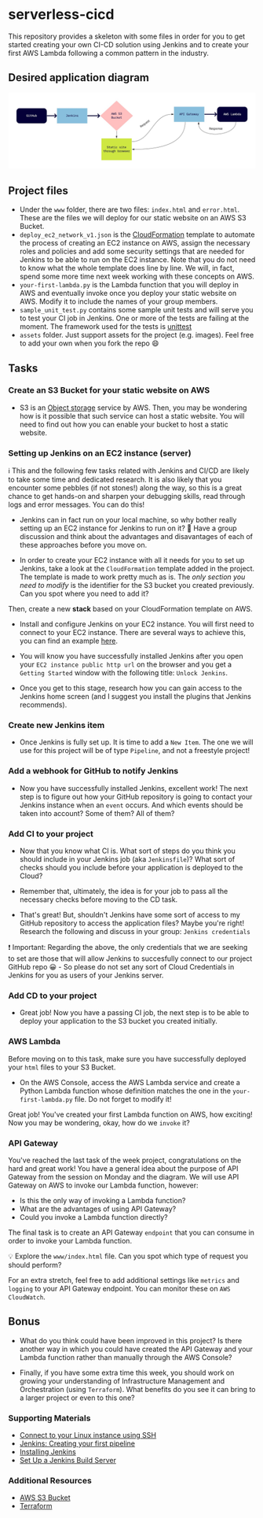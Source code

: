 # serverless-cicd

This repository provides a skeleton with some files in order for you to get started creating your own CI-CD solution using Jenkins and to create your first AWS Lambda following a common pattern in the industry.

## Desired application diagram

![Application diagram](assets/week2-serverless-cicd.jpg?raw=true "Application diagram")

## Project files

- Under the `www` folder, there are two files: `index.html` and `error.html`. These are the files we will deploy for our static website on an AWS S3 Bucket.
- `deploy_ec2_network_v1.json` is the [CloudFormation](https://docs.aws.amazon.com/AWSCloudFormation/latest/UserGuide/Welcome.html) template to automate the process of creating an EC2 instance on AWS, assign the necessary roles and policies and add some security settings that are needed for Jenkins to be able to run on the EC2 instance. Note that you do not need to know what the whole template does line by line. We will, in fact, spend some more time next week working with these concepts on AWS.
- `your-first-lambda.py` is the Lambda function that you will deploy in AWS and eventually invoke once you deploy your static website on AWS. Modify it to include the names of your group members.
- `sample_unit_test.py` contains some sample unit tests and will serve you to test your CI job in Jenkins. One or more of the tests are failing at the moment. The framework used for the tests is [unittest](https://docs.python.org/3/library/unittest.html)
- `assets` folder. Just support assets for the project (e.g. images). Feel free to add your own when you fork the repo :smile:

## Tasks

### Create an S3 Bucket for your static website on AWS
- S3 is an [Object storage](https://cloud.netapp.com/blog/block-storage-vs-object-storage-cloud) service by AWS. Then, you may be wondering how is it possible that such service can host a static website. You will need to find out how you can enable your bucket to host a static website.

### Setting up Jenkins on an EC2 instance (server)

:information_source: This and the following few tasks related with Jenkins and CI/CD are likely to take some time and dedicated research. It is also likely that you encounter some pebbles (if not stones!) along the way, so this is a great chance to get hands-on and sharpen your debugging skills, read through logs and error messages. You can do this!

- Jenkins can in fact run on your local machine, so why bother really setting up an EC2 instance for Jenkins to run on it?
:pencil: Have a group discussion and think about the advantages and disavantages of each of these approaches before you move on.

- In order to create your EC2 instance with all it needs for you to set up Jenkins, take a look at the `CloudFormation` template added in the project. The template is made to work pretty much as is. The *only section you need to modify* is the identifier for the S3 bucket you created previously. Can you spot where you need to add it?

Then, create a new **stack** based on your CloudFormation template on AWS.

- Install and configure Jenkins on your EC2 instance. You will first need to connect to your EC2 instance. There are several ways to achieve this, you can find an example [here](https://github.com/makersacademy/devops-course/tree/main/serverless-cicd#supporting-materials).

- You will know you have successfully installed Jenkins after you open your `EC2 instance public http url` on the browser and you get a `Getting Started` window with the following title: `Unlock Jenkins`.

- Once you get to this stage, research how you can gain access to the Jenkins home screen (and I suggest you install the plugins that Jenkins recommends).

### Create new Jenkins item

- Once Jenkins is fully set up. It is time to add a `New Item`. The one we will use for this project will be of type `Pipeline`, and not a freestyle project!

### Add a webhook for GitHub to notify Jenkins

- Now you have successfully installed Jenkins, excellent work! The next step is to figure out how your GitHub repository is going to contact your Jenkins instance when an `event` occurs. And which events should be taken into account? Some of them? All of them?

### Add CI to your project
- Now that you know what CI is. What sort of steps do you think you should include in your Jenkins job (aka `Jenkinsfile`)? What sort of checks should you include before your application is deployed to the Cloud?
- Remember that, ultimately, the idea is for your job to pass all the necessary checks before moving to the CD task.

- That's great! But, shouldn't Jenkins have some sort of access to my GitHub repository to access the application files? Maybe you're right! Research the following and discuss in your group: `Jenkins credentials`

:exclamation: Important: Regarding the above, the only credentials that we are seeking to set are those that will allow Jenkins to succesfully connect to our project GitHub repo :grinning: - So please do not set any sort of Cloud Credentials in Jenkins for you as users of your Jenkins server.

### Add CD to your project
- Great job! Now you have a passing CI job, the next step is to be able to deploy your application to the S3 bucket you created initially.

### AWS Lambda

Before moving on to this task, make sure you have successfully deployed your `html` files to your S3 Bucket.

- On the AWS Console, access the AWS Lambda service and create a Python Lambda function whose definition matches the one in the `your-first-lambda.py` file. Do not forget to modify it!

Great job! You've created your first Lambda function on AWS, how exciting! Now you may be wondering, okay, how do we `invoke` it?

### API Gateway

You've reached the last task of the week project, congratulations on the hard and great work! You have a general idea about the purpose of API Gateway from the session on Monday and the diagram. We will use API Gateway on AWS to invoke our Lambda function, however:

- Is this the only way of invoking a Lambda function?
- What are the advantages of using API Gateway?
- Could you invoke a Lambda function directly?

The final task is to create an API Gateway `endpoint` that you can consume in order to invoke your Lambda function.

:bulb: Explore the `www/index.html` file. Can you spot which type of request you should perform?

For an extra stretch, feel free to add additional settings like `metrics` and `logging` to your API Gateway endpoint. You can monitor these on `AWS CloudWatch`.

## Bonus

- What do you think could have been improved in this project? Is there another way in which you could have created the API Gateway and your Lambda function rather than manually through the AWS Console?

- Finally, if you have some extra time this week, you should work on growing your understanding of Infrastructure Management and Orchestration (using `Terraform`). What benefits do you see it can bring to a larger project or even to this one?

### Supporting Materials

- [Connect to your Linux instance using SSH](https://docs.aws.amazon.com/AWSEC2/latest/UserGuide/AccessingInstancesLinux.html)
- [Jenkins: Creating your first pipeline](https://www.jenkins.io/doc/pipeline/tour/hello-world/)
- [Installing Jenkins](https://www.jenkins.io/doc/book/installing/linux/)
- [Set Up a Jenkins Build Server](https://aws.amazon.com/getting-started/hands-on/setup-jenkins-build-server/)


### Additional Resources

- [AWS S3 Bucket](https://aws.amazon.com/s3/)
- [Terraform](https://www.terraform.io/docs/index.html)
